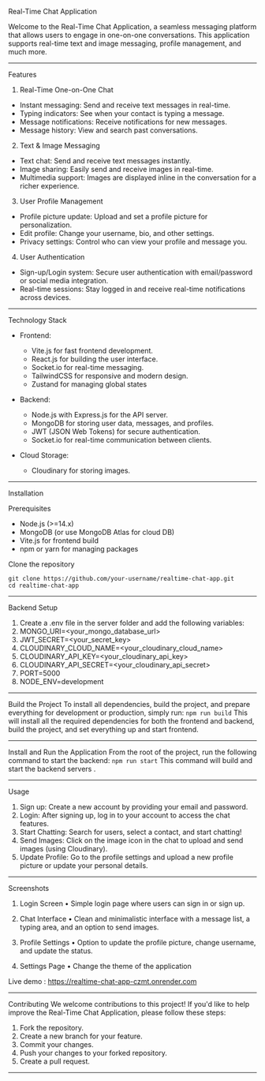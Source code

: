  Real-Time Chat Application

Welcome to the Real-Time Chat Application, a seamless messaging platform that allows users to engage in one-on-one conversations. This application supports real-time text and image messaging, profile management, and much more.

________________________________________

 Features

 1. Real-Time One-on-One Chat
   - Instant messaging: Send and receive text messages in real-time.
   - Typing indicators: See when your contact is typing a message.
   - Message notifications: Receive notifications for new messages.
   - Message history: View and search past conversations.

 2. Text & Image Messaging
   - Text chat: Send and receive text messages instantly.
   - Image sharing: Easily send and receive images in real-time.
   - Multimedia support: Images are displayed inline in the conversation for a richer experience.

 3. User Profile Management
   - Profile picture update: Upload and set a profile picture for personalization.
   - Edit profile: Change your username, bio, and other settings.
   - Privacy settings: Control who can view your profile and message you.

 4. User Authentication
   - Sign-up/Login system: Secure user authentication with email/password or social media integration.
   - Real-time sessions: Stay logged in and receive real-time notifications across devices.

________________________________________

 Technology Stack

- Frontend:
  - Vite.js for fast frontend development.
  - React.js for building the user interface.
  - Socket.io for real-time messaging.
  - TailwindCSS for responsive and modern design.
  - Zustand for managing global states

- Backend:
  - Node.js with Express.js for the API server.
  - MongoDB for storing user data, messages, and profiles.
  - JWT (JSON Web Tokens) for secure authentication.
  - Socket.io for real-time communication between clients.

- Cloud Storage:
  - Cloudinary for storing images.

________________________________________

 Installation

 Prerequisites

- Node.js (>=14.x)
- MongoDB (or use MongoDB Atlas for cloud DB)
- Vite.js for frontend build
- npm or yarn for managing packages

 Clone the repository

```
git clone https://github.com/your-username/realtime-chat-app.git
cd realtime-chat-app
```
________________________________________
Backend Setup
1.	Create a .env file in the server folder and add the following variables: 
2.	MONGO_URI=<your_mongo_database_url>
3.	JWT_SECRET=<your_secret_key>
4.	CLOUDINARY_CLOUD_NAME=<your_cloudinary_cloud_name>
5.	CLOUDINARY_API_KEY=<your_cloudinary_api_key>
6.	CLOUDINARY_API_SECRET=<your_cloudinary_api_secret>
7.	PORT=5000
8.	NODE_ENV=development
________________________________________
Build the Project
To install all dependencies, build the project, and prepare everything for development or production, simply run:
```npm run build```
This will install all the required dependencies for both the frontend and backend, build the project, and set everything up and start frontend.
________________________________________
Install and Run the Application
From the root of the project, run the following command to start the backend:
```npm run start```
This command will build and start  the backend servers .
________________________________________
Usage
1.	Sign up: Create a new account by providing your email and password.
2.	Login: After signing up, log in to your account to access the chat features.
3.	Start Chatting: Search for users, select a contact, and start chatting!
4.	Send Images: Click on the image icon in the chat to upload and send images (using Cloudinary).
5.	Update Profile: Go to the profile settings and upload a new profile picture or update your personal details.
________________________________________
Screenshots
1. Login Screen
•	Simple login page where users can sign in or sign up.

2. Chat Interface
•	Clean and minimalistic interface with a message list, a typing area, and an option to send images.
 
3. Profile Settings
•	Option to update the profile picture, change username, and update the status.
 

4. Settings Page
•	Change the theme of the application
 

 Live demo : https://realtime-chat-app-czmt.onrender.com

________________________________________
Contributing
We welcome contributions to this project! If you'd like to help improve the Real-Time Chat Application, please follow these steps:
1.	Fork the repository.
2.	Create a new branch for your feature.
3.	Commit your changes.
4.	Push your changes to your forked repository.
5.	Create a pull request.
________________________________________

